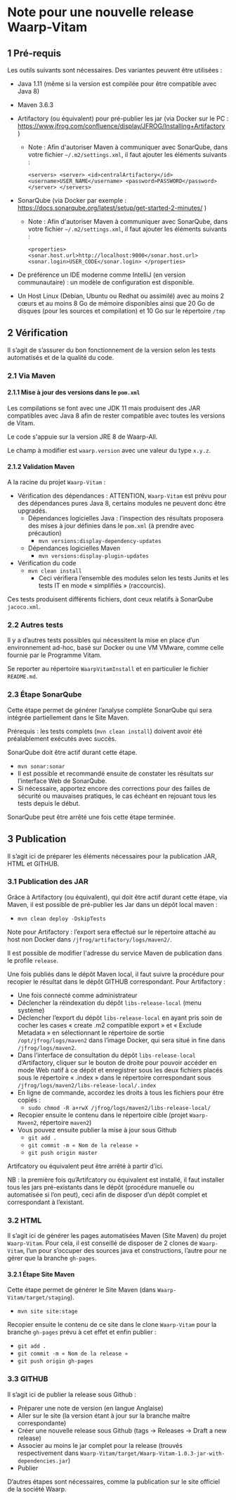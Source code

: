 # Note pour une nouvelle release Waarp-Vitam

## 1  Pré-requis

Les outils suivants sont nécessaires. Des variantes peuvent être utilisées :

- Java 1.11 (même si la version est compilée pour être compatible avec Java 8)
- Maven 3.6.3
- Artifactory (ou équivalent) pour pré-publier les jar (via Docker sur le PC :
  https://www.jfrog.com/confluence/display/JFROG/Installing+Artifactory )
  - Note : Afin d'autoriser Maven à communiquer avec SonarQube, dans votre
    fichier `~/.m2/settings.xml`, il faut ajouter les éléments suivants :
    
    `<servers>
      <server>
        <id>centralArtifactory</id>
        <username>USER_NAME</username>
        <password>PASSWORD</password>
      </server>
    </servers>`

- SonarQube (via Docker par exemple :
  https://docs.sonarqube.org/latest/setup/get-started-2-minutes/ )
  - Note : Afin d'autoriser Maven à communiquer avec SonarQube, dans votre
    fichier `~/.m2/settings.xml`, il faut ajouter les éléments suivants :
    
    `<properties>
       <sonar.host.url>http://localhost:9000</sonar.host.url>
       <sonar.login>USER_CODE</sonar.login>
     </properties>`

    
- De préférence un IDE moderne comme IntelliJ (en version communautaire) :
  un modèle de configuration est disponible.
- Un Host Linux (Debian, Ubuntu ou Redhat ou assimilé) avec au moins 2 cœurs et
  au moins 8 Go de mémoire disponibles ainsi que 20 Go de disques (pour les
  sources et compilation) et 10 Go sur le répertoire `/tmp`


## 2  Vérification

Il s’agit de s’assurer du bon fonctionnement de la version selon les tests
automatisés et de la qualité du code.

### 2.1  Via Maven

#### 2.1.1  Mise à jour des versions dans le `pom.xml`

Les compilations se font avec une JDK 11 mais produisent des JAR compatibles avec
Java 8 afin de rester compatible avec toutes les versions de Vitam.

Le code s'appuie sur la version JRE 8 de Waarp-All.

Le champ à modifier est `waarp.version` avec une valeur du type `x.y.z`.

#### 2.1.2 Validation Maven

A la racine du projet `Waarp-Vitam` :

- Vérification des dépendances : ATTENTION, `Waarp-Vitam` est prévu pour des
  dépendances pures Java 8, certains modules ne peuvent donc être upgradés.
  - Dépendances logicielles Java : l’inspection des résultats proposera des
    mises à jour définies dans le `pom.xml` (à prendre avec précaution)
    - `mvn versions:display-dependency-updates`
  - Dépendances logicielles Maven
    - `mvn versions:display-plugin-updates`
- Vérification du code
  - `mvn clean install`
    - Ceci vérifiera l’ensemble des modules selon les tests Junits et les tests
      IT en mode « simplifiés » (raccourcis).

Ces tests produisent différents fichiers, dont ceux relatifs à SonarQube
`jacoco.xml`.

### 2.2  Autres tests

Il y a d’autres tests possibles qui nécessitent la mise en place d’un
environnement ad-hoc, basé sur Docker ou une VM VMware, comme celle fournie par
le Programme Vitam.

Se reporter au répertoire `WaarpVitamInstall` et en particulier le fichier
`README.md`.

### 2.3  Étape SonarQube

Cette étape permet de générer l’analyse complète SonarQube qui sera intégrée
partiellement dans le Site Maven.

Prérequis : les tests complets (`mvn clean install`) doivent avoir été
préalablement exécutés avec succès.

SonarQube doit être actif durant cette étape.

- `mvn sonar:sonar`
- Il est possible et recommandé ensuite de constater les résultats sur
  l’interface Web de SonarQube.
- Si nécessaire, apportez encore des corrections pour des failles de sécurité
  ou mauvaises pratiques, le cas échéant en rejouant tous les tests depuis le
  début.

SonarQube peut être arrêté une fois cette étape terminée.


## 3  Publication

Il s’agit ici de préparer les éléments nécessaires pour la publication JAR,
HTML et GITHUB.

### 3.1  Publication des JAR

Grâce à Artifactory (ou équivalent), qui doit être actif durant cette étape,
via Maven, il est possible de pré-publier les Jar dans un dépôt local maven :

- `mvn clean deploy -DskipTests`

Note pour Artifactory : l’export sera effectué sur le répertoire attaché au
host non Docker dans `/jfrog/artifactory/logs/maven2/`.

Il est possible de modifier l'adresse du service Maven de publication dans le
profile `release`.

Une fois publiés dans le dépôt Maven local, il faut suivre la procédure pour
recopier le résultat dans le dépôt GITHUB correspondant. Pour Artifactory :

- Une fois connecté comme administrateur
- Déclencher la réindexation du dépôt `libs-release-local` (menu système)
- Déclencher l’export du dépôt `libs-release-local` en ayant pris soin de
  cocher les cases « create .m2 compatible export » et « Exclude Metadata »
  en sélectionnant le répertoire de sortie `/opt/jfrog/logs/maven2` dans
  l’image Docker, qui sera situé in fine dans `/jfrog/logs/maven2`.
- Dans l’interface de consultation du dépôt `libs-release-local` d’Artifactory,
  cliquer sur le bouton de droite pour pouvoir accéder en mode Web natif à ce
  dépôt et enregistrer sous les deux fichiers placés sous le répertoire
  « .index » dans le répertoire correspondant sous 
  `/jfrog/logs/maven2/libs-release-local/.index`
- En ligne de commande, accordez les droits à tous les fichiers pour être copiés :
  - `sudo chmod -R a+rwX /jfrog/logs/maven2/libs-release-local/`
- Recopier ensuite le contenu dans le répertoire cible (projet `Waarp-Maven2`,
  répertoire `maven2`)
- Vous pouvez ensuite publier la mise à jour sous Github
  - `git add .`
  - `git commit -m « Nom de la release »`
  - `git push origin master`

Artifcatory ou équivalent peut être arrêté à partir d’ici.

NB : la première fois qu’Artifcatory ou équivalent est installé, il faut
installer tous les jars pré-existants dans le dépôt (procédure manuelle ou
automatisée si l’on peut), ceci afin de disposer d’un dépôt complet et
correspondant à l’existant.

### 3.2  HTML

Il s’agit ici de générer les pages automatisées Maven (Site Maven) du projet
`Waarp-Vitam`.
Pour cela, il est conseillé de disposer de 2 clones de `Waarp-Vitam`, l’un pour
s’occuper des sources java et constructions, l’autre pour ne gérer que la
branche `gh-pages`.

#### 3.2.1  Étape Site Maven

Cette étape permet de générer le Site Maven (dans `Waarp-Vitam/target/staging`).

- `mvn site site:stage`

Recopier ensuite le contenu de ce site dans le clone `Waarp-Vitam` pour la
branche `gh-pages` prévu à cet effet et enfin publier :

- `git add .`
- `git commit -m « Nom de la release »`
- `git push origin gh-pages`

### 3.3  GITHUB

Il s’agit ici de publier la release sous Github :

- Préparer une note de version (en langue Anglaise)
- Aller sur le site (la version étant à jour sur la branche maître
  correspondante)
- Créer une nouvelle release sous Github (tags → Releases → Draft a new release)
- Associer au moins le jar complet pour
  la release (trouvés respectivement dans 
  `Waarp-Vitam/target/Waarp-Vitam-1.0.3-jar-with-dependencies.jar`)
- Publier


D’autres étapes sont nécessaires, comme la publication sur le site
officiel de la société Waarp.

